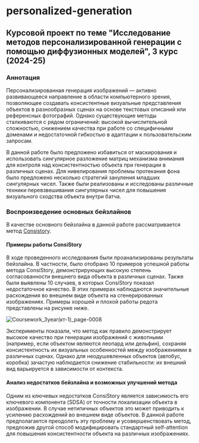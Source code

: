 # personalized-generation
## Курсовой проект по теме "Исследование методов персонализированной генерации с помощью диффузионных моделей", 3 курс (2024-25)

### Аннотация

Персонализированная генерация изображений — активно развивающееся направление в области компьютерного зрения, позволяющее создавать консистентные визуальные представления объектов в разнообразных сценах на основе текстовых описаний или референсных фотографий. Однако существующие методы сталкиваются с рядом ограничений: высокой вычислительной сложностью, снижением качества при работе со специфичными доменами и недостаточной гибкостью в адаптации к пользовательским запросам.

В данной работе было предложено избавиться от маскирования и использовать сингулярное разложение матриц механизма внимания для контроля над консистентностью объекта при генерации в различных сценах. Для нивелирования проблемы протекания фона было предложено несколько стратегий зануления младших сингулярных чисел. Также были реализованы и исследованы различные техники перевзвешивания сингулярных чисел для повышения визуального сходства объекта внутри батча. 

### Воспроизведение основных бейзлайнов

В качестве основного бейзлайна в данной работе рассматривается метод [Consistory](https://github.com/NVlabs/consistory.git). 

#### Примеры работы ConsiStory
В ходе проведенного исследования были проанализированы результаты бейзлайна. В частности, было отобрано 10 примеров успешной работы метода ConsiStory, демонстрирующих высокую степень согласованности внешнего вида объекта в различных сценах. Также были выявлены 10 случаев, в которых ConsiStory показал недостаточное качество. В этих примерах наблюдаются значительные расхождения во внешнем виде объекта на сгенерированных изображениях. Примеры хорошей и плохой работы редота представлены на рисунке ниже.

![Coursework_3year(кт-1)_page-0008](https://github.com/user-attachments/assets/3a570262-4721-4a21-a06f-b90b37a6d170)

Эксперименты показали, что метод как правило демонстрирует высокое качество при генерации изображений с животными (например, если объектом являются леопард или дельфин), сохраняя консистентность их визуальных особенностей между изображениями в различных сценах. Однако для неодушевленных объектов (автобус, коробка) зачастую наблюдается снижение стабильности: их внешний вид варьируется в зависимости от контекста.

#### Анализ недостатков бейзлайна и возможных улучшений метода

Одним из ключевых недостатков ConsiStory является зависимость его ключевого компонента (SDSA) от точности локализации объекта в изображении. В случае нетипичных объектов это может приводить к усилению расхождений во внешнем виде объектов. В данной работе предполагается преодолеть эту проблему и усовершенствовать метод, предложив другой способ модифицировать стандартный self-attention для повышения консистентности объекта на различных изображениях.
